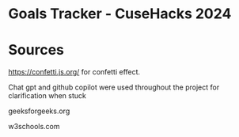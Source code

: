 # Goals Tracker - CuseHacks 2024

# Sources
https://confetti.js.org/ for confetti effect.

Chat gpt and github copilot were used throughout the project for clarification when stuck

geeksforgeeks.org

w3schools.com
